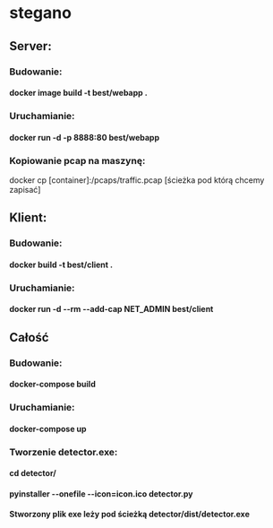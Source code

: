 # stegano

## Server:

### Budowanie:
#### docker image build -t best/webapp .

### Uruchamianie:
#### docker run -d -p 8888:80 best/webapp

### Kopiowanie pcap na maszynę:
docker cp [container]:/pcaps/traffic.pcap [ścieżka pod którą chcemy zapisać]

## Klient:

### Budowanie:
#### docker build -t best/client .

### Uruchamianie:
#### docker run -d --rm --add-cap NET_ADMIN best/client

## Całość

### Budowanie:
#### docker-compose build

### Uruchamianie:
#### docker-compose up



### Tworzenie detector.exe:
#### cd detector/
#### pyinstaller --onefile --icon=icon.ico detector.py
#### Stworzony plik exe leży pod ścieżką detector/dist/detector.exe